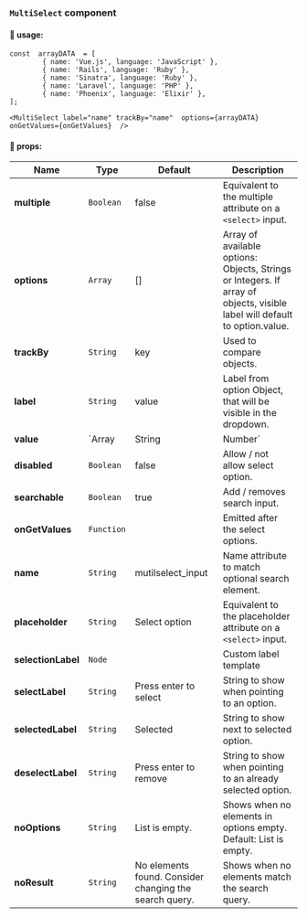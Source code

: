 ### `MultiSelect` component

#### 🚀 usage:

    const  arrayDATA  = [
    		{ name: 'Vue.js', language: 'JavaScript' },
    		{ name: 'Rails', language: 'Ruby' },
    		{ name: 'Sinatra', language: 'Ruby' },
    		{ name: 'Laravel', language: 'PHP' },
    		{ name: 'Phoenix', language: 'Elixir' },
    ];

    <MultiSelect label="name" trackBy="name"  options={arrayDATA} onGetValues={onGetValues}  />

#### 🚀 props:

| **Name**           | **Type**              | **Default**                                            | **Description**                                                                                                            |
| ------------------ | --------------------- | ------------------------------------------------------ | -------------------------------------------------------------------------------------------------------------------------- |
| **multiple**       | `Boolean`             | false                                                  | Equivalent to the multiple attribute on a `<select>` input.                                                                |
| **options**        | `Array`               | []                                                     | Array of available options: Objects, Strings or Integers. If array of objects, visible label will default to option.value. |
| **trackBy**        | `String`              | key                                                    | Used to compare objects.                                                                                                   |
| **label**          | `String`              | value                                                  | Label from option Object, that will be visible in the dropdown.                                                            |
| **value**          | `Array|String|Number` |                                                        | Presets the selected options.                                                                                              |
| **disabled**       | `Boolean`             | false                                                  | Allow / not allow select option.                                                                                           |
| **searchable**     | `Boolean`             | true                                                   | Add / removes search input.                                                                                                |
| **onGetValues**    | `Function`            |                                                        | Emitted after the select options.                                                                                          |
| **name**           | `String`              | mutilselect_input                                      | Name attribute to match optional search element.                                                                           |
| **placeholder**    | `String`              | Select option                                          | Equivalent to the placeholder attribute on a `<select>` input.                                                             |
| **selectionLabel** | `Node`                |                                                        | Custom label template                                                                                                      |
| **selectLabel**    | `String`              | Press enter to select                                  | String to show when pointing to an option.                                                                                 |
| **selectedLabel**  | `String`              | Selected                                               | String to show next to selected option.                                                                                    |
| **deselectLabel**  | `String`              | Press enter to remove                                  | String to show when pointing to an already selected option.                                                                |
| **noOptions**      | `String`              | List is empty.                                         | Shows when no elements in options empty. Default: List is empty.                                                           |
| **noResult**       | `String`              | No elements found. Consider changing the search query. | Shows when no elements match the search query.                                                                             |
